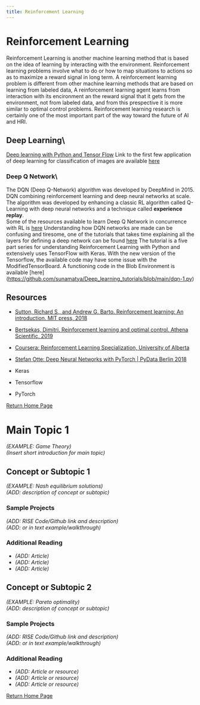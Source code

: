 ```yaml
---
title: Reinforcement Learning
---
```

# Reinforcement Learning
Reinforcement Learning is another machine learning method that is based on the idea of learning by interacting with the environment. Reinforcement learning problems involve what to do or how to map situations to actions so as to maximize a reward signal in long term. A reinforcement learning problem is different from other machine learning methods that are based on learning from labeled data, A reinforcement learning agent learns from interaction with its encironment an the reward signal that it gets from the environment, not from labeled data, and from this prespective it is more similar to optimal control problems.
Reinforcement learning research is certainly one of the most important part of the way toward the future of AI and HRI.
## Deep Learning\

[Deep learning with Python and Tensor Flow](https://pythonprogramming.net/introduction-deep-learning-python-tensorflow-keras/)
Link to the first few application of deep learning for classification of images are available [here](https://github.com/sunamatya/Deep_learning_tutorials)

### Deep Q Network\
The DQN (Deep Q-Network) algorithm was developed by DeepMind in 2015.
 DQN combining reinforcement learning and deep neural networks at scale. 
 The algorithm was developed by enhancing a classic RL algorithm called Q-Learning with deep neural networks and a technique called **experience replay**.\
 Some of the resources available to learn Deep Q Network in concurrence with RL is [here](https://www.tensorflow.org/agents/tutorials/0_intro_rl)
 Understanding how DQN networks are made can be confusing and tiresome, one of the tutorials that takes time explaining all the layers for defining a deep network
 can be found [here](https://pythonprogramming.net/deep-q-learning-dqn-reinforcement-learning-python-tutorial/)
 The tutorial is a five part series for understanding Reinforcement Learning with Python and extensively uses TensorFlow with Keras.
 With the new version of the Tensorflow, the available code may have some issue with the ModifiedTensorBoard. A functioning code in the Blob Environment is available [here] (https://github.com/sunamatya/Deep_learning_tutorials/blob/main/dqn-1.py)
 
 
 ## Resources
 
* [Sutton, Richard S., and Andrew G. Barto. Reinforcement learning: An introduction. MIT press, 2018](https://books.google.com/books?hl=en&lr=&id=uWV0DwAAQBAJ&oi=fnd&pg=PR7&dq=reinforcement+learning+an+introduction&ots=mirJs20_p7&sig=CPyQ81-FJiYSX3Pey3cj6v7nXZA#v=onepage&q=reinforcement%20learning%20an%20introduction&f=false)
 
* [ Bertsekas, Dimitri. Reinforcement learning and optimal control. Athena Scientific, 2019](https://books.google.com/books?hl=en&lr=&id=2f85EAAAQBAJ&oi=fnd&pg=PR1&dq=REINFORCEMENT+LEARNING+AND+OPTIMAL+CONTROL.+BOOKS&ots=tgbnQA_HJ4&sig=e4XLUf30DS88Ih2qZCT-u-j0RFU#v=onepage&q=REINFORCEMENT%20LEARNING%20AND%20OPTIMAL%20CONTROL.%20BOOKS&f=false)
  
* [Coursera: Reinforcement Learning Specialization, University of Alberta](https://www.coursera.org/specializations/reinforcement-learning)
  
* [Stefan Otte: Deep Neural Networks with PyTorch | PyData Berlin 2018](https://www.youtube.com/watch?v=_H3aw6wkCv0)

* Keras
* Tensorflow
* PyTorch
 



[Return Home Page](../index.md)
# Main Topic 1 
*(EXAMPLE: Game Theory)* \
*(Insert short introduction for main topic)*

## Concept or Subtopic 1
*(EXAMPLE: Nash equilibrium solutions)*\
*(ADD: description of concept or subtopic)*

### Sample Projects
*(ADD: RISE Code/Github link and description)*\
*(ADD: or in text example/walkthrough)*
 
### Additional Reading
+ *(ADD: Article)*
+ *(ADD: Article)*
+ *(ADD: Article)*


## Concept or Subtopic 2
*(EXAMPLE: Pareto optimality)*\
*(ADD: description of concept or subtopic)*

### Sample Projects
*(ADD: RISE Code/Github link and description)*\
*(ADD: or in text example/walkthrough)*

### Additional Reading
+ *(ADD: Article or resource)*
+ *(ADD: Article or resource)*
+ *(ADD: Article or resource)*

[Return Home Page](../index.md)
